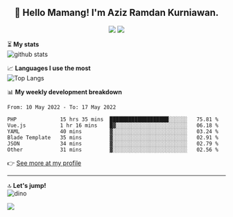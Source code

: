 <h2 align="center">👋 Hello Mamang! I'm Aziz Ramdan Kurniawan.</h2>  
<p align="center">
  <img src="https://komarev.com/ghpvc/?username=azizramdan">
  <img src="https://wakatime.com/badge/user/90056fa0-4c31-4eca-954e-2a3ac05896f9.svg">
</p>
    
⏳ **My stats**  
![github stats](https://github-readme-stats.vercel.app/api?username=azizramdan&show_icons=true&count_private=true&title_color=000&hide_border=true&hide_title=true)  

📈 **Languages I use the most**  
![Top Langs](https://github-readme-stats.vercel.app/api/top-langs/?username=azizramdan&layout=compact&langs_count=6&hide=tsql&hide_border=true&hide_title=true&exclude_repo=Futsal-Go,Futsal-Go-Admin,Sistem-Informasi-Sensus-Harian-Rawat-Inap)  

📊 **My weekly development breakdown**
<!--START_SECTION:waka-->

```text
From: 10 May 2022 - To: 17 May 2022

PHP              15 hrs 35 mins  ███████████████████░░░░░░   75.81 %
Vue.js           1 hr 16 mins    █▓░░░░░░░░░░░░░░░░░░░░░░░   06.18 %
YAML             40 mins         ▓░░░░░░░░░░░░░░░░░░░░░░░░   03.24 %
Blade Template   35 mins         ▓░░░░░░░░░░░░░░░░░░░░░░░░   02.91 %
JSON             34 mins         ▓░░░░░░░░░░░░░░░░░░░░░░░░   02.79 %
Other            31 mins         ▓░░░░░░░░░░░░░░░░░░░░░░░░   02.56 %
```

<!--END_SECTION:waka-->
👉 [See more at my profile](https://wakatime.com/@azizramdan)
***
🔝 **Let's jump!**  
![dino](https://raw.githubusercontent.com/azizramdan/azizramdan/master/dino.gif)  

![](https://hit.yhype.me/github/profile?user_id=27954794)
